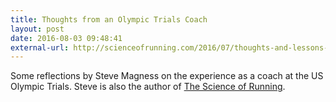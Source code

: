 ```yaml
---
title: Thoughts from an Olympic Trials Coach
layout: post
date: 2016-08-03 09:48:41
external-url: http://scienceofrunning.com/2016/07/thoughts-and-lessons-from-the-olympic-trials.html
---
```


Some reflections by Steve Magness on the experience as a coach at the US Olympic Trials. Steve is also the author of [The Science of Running](http://amzn.to/2aTht9e).